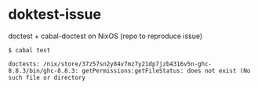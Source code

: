 # doktest-issue

doctest + cabal-doctest on NixOS (repo to reproduce issue)

```
$ cabal test
```

```
doctests: /nix/store/37z57sn2y84v7mz7y21dp7jzb4316v5n-ghc-8.8.3/bin/ghc-8.8.3: getPermissions:getFileStatus: does not exist (No such file or directory
```
